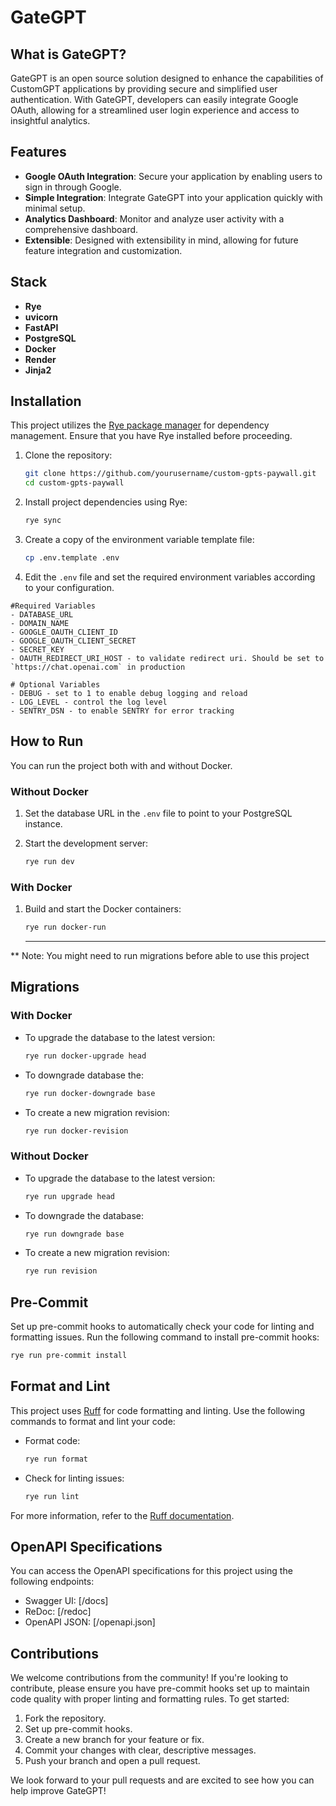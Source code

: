 # GateGPT

## What is GateGPT?

GateGPT is an open source solution designed to enhance the capabilities of CustomGPT applications by providing secure and simplified user authentication. With GateGPT, developers can easily integrate Google OAuth, allowing for a streamlined user login experience and access to insightful analytics.

## Features

- **Google OAuth Integration**: Secure your application by enabling users to sign in through Google.
- **Simple Integration**: Integrate GateGPT into your application quickly with minimal setup.
- **Analytics Dashboard**: Monitor and analyze user activity with a comprehensive dashboard.
- **Extensible**: Designed with extensibility in mind, allowing for future feature integration and customization.

## Stack

- **Rye**
- **uvicorn**
- **FastAPI**
- **PostgreSQL**
- **Docker**
- **Render**
- **Jinja2**

## Installation

This project utilizes the [Rye package manager](https://github.com/ryelabs/rye) for dependency management. Ensure that you have Rye installed before proceeding.

1. Clone the repository:

   ```bash
   git clone https://github.com/yourusername/custom-gpts-paywall.git
   cd custom-gpts-paywall
   ```

2. Install project dependencies using Rye:

   ```bash
   rye sync
   ```

3. Create a copy of the environment variable template file:

   ```bash
   cp .env.template .env
   ```

4. Edit the `.env` file and set the required environment variables according to your configuration.

```
#Required Variables
- DATABASE_URL
- DOMAIN_NAME
- GOOGLE_OAUTH_CLIENT_ID
- GOOGLE_OAUTH_CLIENT_SECRET
- SECRET_KEY
- OAUTH_REDIRECT_URI_HOST - to validate redirect uri. Should be set to `https://chat.openai.com` in production

# Optional Variables
- DEBUG - set to 1 to enable debug logging and reload
- LOG_LEVEL - control the log level
- SENTRY_DSN - to enable SENTRY for error tracking

```

## How to Run

You can run the project both with and without Docker.

### Without Docker

1. Set the database URL in the `.env` file to point to your PostgreSQL instance.

2. Start the development server:

   ```bash
   rye run dev
   ```

### With Docker

1. Build and start the Docker containers:

   ```bash
   rye run docker-run
   ```

   <hr/>

\*\* Note: You might need to run migrations before able to use this project

## Migrations

### With Docker

- To upgrade the database to the latest version:

  ```bash
  rye run docker-upgrade head
  ```

- To downgrade database the:

  ```bash
  rye run docker-downgrade base
  ```

- To create a new migration revision:

  ```bash
  rye run docker-revision
  ```

### Without Docker

- To upgrade the database to the latest version:

  ```bash
  rye run upgrade head
  ```

- To downgrade the database:

  ```bash
  rye run downgrade base
  ```

- To create a new migration revision:

  ```bash
  rye run revision
  ```

## Pre-Commit

Set up pre-commit hooks to automatically check your code for linting and formatting issues. Run the following command to install pre-commit hooks:

```bash
rye run pre-commit install
```

## Format and Lint

This project uses [Ruff](https://github.com/ryelabs/ruff) for code formatting and linting. Use the following commands to format and lint your code:

- Format code:

  ```bash
  rye run format
  ```

- Check for linting issues:

  ```bash
  rye run lint
  ```

For more information, refer to the [Ruff documentation](https://github.com/ryelabs/ruff).

## OpenAPI Specifications

You can access the OpenAPI specifications for this project using the following endpoints:

- Swagger UI: [/docs]
- ReDoc: [/redoc]
- OpenAPI JSON: [/openapi.json]

## Contributions

We welcome contributions from the community! If you're looking to contribute, please ensure you have pre-commit hooks set up to maintain code quality with proper linting and formatting rules. To get started:

1. Fork the repository.
2. Set up pre-commit hooks.
3. Create a new branch for your feature or fix.
4. Commit your changes with clear, descriptive messages.
5. Push your branch and open a pull request.

We look forward to your pull requests and are excited to see how you can help improve GateGPT!
